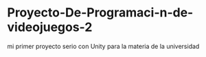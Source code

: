 # Proyecto-De-Programaci-n-de-videojuegos-2
mi primer proyecto serio con Unity para la materia de la universidad
